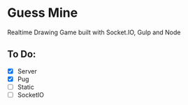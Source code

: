 # Guess Mine

Realtime Drawing Game built with Socket.IO, Gulp and Node

## To Do:

- [x] Server
- [x] Pug
- [ ] Static
- [ ] SocketIO
